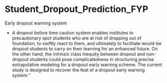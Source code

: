 # Student_Dropout_Prediction_FYP
Early dropout warning system
* A dropout before time caution system enables institutes to precautionary spot students who are at risk of dropping out of foundation, to swiftly react to them, and ultimately to facilitate would-be dropout students to carry on their learning for an enhanced future. On the other hand, the intrinsic class inequity between dropout and non-dropout students could pose complicatedness in structuring precise extrapolative modeling for a dropout early warning scheme. The current study is designed to recover the feat of a dropout early warning system.”
